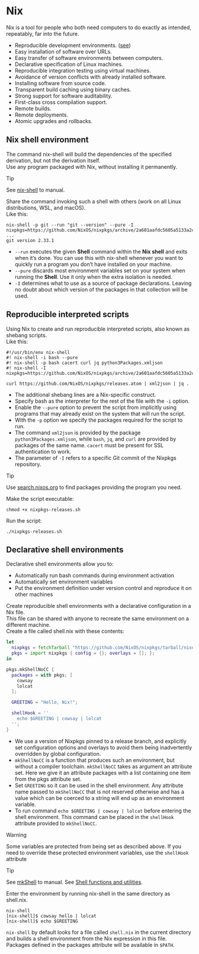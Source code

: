 # Nix
Nix is a tool for people who both need computers to do exactly as intended, repeatably, far into the future.
+ Reproducible development environments. ([see](#nix-shell-environment))
+ Easy installation of software over URLs.
+ Easy transfer of software environments between computers.
+ Declarative specification of Linux machines.
+ Reproducible integration testing using virtual machines.
+ Avoidance of version conflicts with already installed software.
+ Installing software from source code.
+ Transparent build caching using binary caches.
+ Strong support for software auditability.
+ First-class cross compilation support.
+ Remote builds.
+ Remote deployments.
+ Atomic upgrades and rollbacks.

## Nix shell environment
The command nix-shell will build the dependencies of the specified derivation, but not the derivation itself.\
Use any program packaged with Nix, without installing it permanently.

> [!TIP]
> See [nix-shell]([https://search.nixos.org/packages](https://nix.dev/manual/nix/2.18/command-ref/nix-shell)) to manual.

Share the command invoking such a shell with others (work on all Linux distributions, WSL, and macOS).\
Like this:
```shell
nix-shell -p git --run "git --version" --pure -I nixpkgs=https://github.com/NixOS/nixpkgs/archive/2a601aafdc5605a5133a2ca506a34a3a73377247.tar.gz
...
git version 2.33.1
```
+ `--run` executes the given **Shell** command within the **Nix shell** and exits when it’s done. You can use this with nix-shell whenever you want to quickly run a program you don’t have installed on your machine.
+ `--pure` discards most environment variables set on your system when running the **Shell**. Use it only when the extra isolation is needed.
+ `-I` determines what to use as a source of package declarations. Leaving no doubt about which version of the packages in that collection will be used.

## Reproducible interpreted scripts
Using Nix to create and run reproducible interpreted scripts, also known as shebang scripts.\
Like this:
```shell
#!/usr/bin/env nix-shell
#! nix-shell -i bash --pure
#! nix-shell -p bash cacert curl jq python3Packages.xmljson
#! nix-shell -I nixpkgs=https://github.com/NixOS/nixpkgs/archive/2a601aafdc5605a5133a2ca506a34a3a73377247.tar.gz

curl https://github.com/NixOS/nixpkgs/releases.atom | xml2json | jq .
```
+ The additional shebang lines are a Nix-specific construct.
+ Specify bash as the interpreter for the rest of the file with the `-i` option.
+ Enable the `--pure` option to prevent the script from implicitly using programs that may already exist on the system that will run the script.
+ With the `-p` option we specify the packages required for the script to run.
+ The command `xml2json` is provided by the package `python3Packages.xmljson`, while `bash`, `jq`, and `curl` are provided by packages of the same name. `cacert` must be present for SSL authentication to work.
+ The parameter of `-I` refers to a specific Git commit of the Nixpkgs repository.

> [!TIP]
> Use [search.nixos.org](https://search.nixos.org/packages) to find packages providing the program you need.

Make the script executable:
```shell
chmod +x nixpkgs-releases.sh
```
Run the script:
```shell
./nixpkgs-releases.sh
```

## Declarative shell environments
Declarative shell environments allow you to:
+ Automatically run bash commands during environment activation
+ Automatically set environment variables
+ Put the environment definition under version control and reproduce it on other machines

Create reproducible shell environments with a declarative configuration in a Nix file.\
This file can be shared with anyone to recreate the same environment on a different machine.\
Create a file called shell.nix with these contents:
```nix
let
  nixpkgs = fetchTarball "https://github.com/NixOS/nixpkgs/tarball/nixos-23.11";
  pkgs = import nixpkgs { config = {}; overlays = []; };
in

pkgs.mkShellNoCC {
  packages = with pkgs; [
    cowsay
    lolcat
  ];

  GREETING = "Hello, Nix!";

  shellHook = ''
    echo $GREETING | cowsay | lolcat
  '';
}
```
+ We use a version of Nixpkgs pinned to a release branch, and explicitly set configuration options and overlays to avoid them being inadvertently overridden by global configuration.
+ `mkShellNoCC` is a function that produces such an environment, but without a compiler toolchain. `mkShellNoCC` takes as argument an attribute set. Here we give it an attribute packages with a list containing one item from the pkgs attribute set.
+ Set `GREETING` so it can be used in the shell environment. Any attribute name passed to `mkShellNoCC` that is not reserved otherwise and has a value which can be coerced to a string will end up as an environment variable.
+ To run command `echo $GREETING | cowsay | lolcat` before entering the shell environment. This command can be placed in the `shellHook` attribute provided to `mkShellNoCC`.

> [!WARNING]
> Some variables are protected from being set as described above.
> If you need to override these protected environment variables, use the `shellHook` attribute

> [!TIP]
> See [mkShell](https://nixos.org/manual/nixpkgs/stable/#sec-pkgs-mkShell) to manual.
> See [Shell functions and utilities](https://nixos.org/manual/nixpkgs/stable/#ssec-stdenv-functions).

Enter the environment by running nix-shell in the same directory as shell.nix.
```shell
nix-shell
[nix-shell]$ cowsay hello | lolcat
[nix-shell]$ echo $GREETING
```
`nix-shell` by default looks for a file called `shell.nix` in the current directory and builds a shell environment from the Nix expression in this file.\
Packages defined in the packages attribute will be available in `$PATH`.
